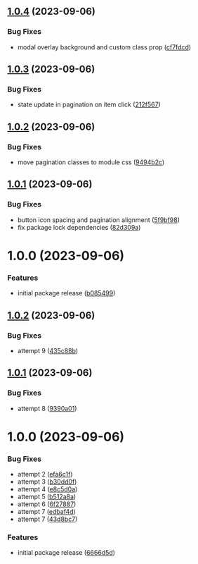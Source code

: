 ## [1.0.4](https://github.com/pickleballinc/react-ui/compare/v1.0.3...v1.0.4) (2023-09-06)


### Bug Fixes

* modal overlay background and custom class prop ([cf7fdcd](https://github.com/pickleballinc/react-ui/commit/cf7fdcd02a4dfba7a4a6eba0e73bbaf821a7ff78))

## [1.0.3](https://github.com/pickleballinc/react-ui/compare/v1.0.2...v1.0.3) (2023-09-06)


### Bug Fixes

* state update in pagination on item click ([212f567](https://github.com/pickleballinc/react-ui/commit/212f567153f56f5003eedd6a36f3afd2622af59c))

## [1.0.2](https://github.com/pickleballinc/react-ui/compare/v1.0.1...v1.0.2) (2023-09-06)


### Bug Fixes

* move pagination classes to module css ([9494b2c](https://github.com/pickleballinc/react-ui/commit/9494b2cb8991854166dd30fc934db977066a159e))

## [1.0.1](https://github.com/pickleballinc/react-ui/compare/v1.0.0...v1.0.1) (2023-09-06)


### Bug Fixes

* button icon spacing and pagination alignment ([5f9bf98](https://github.com/pickleballinc/react-ui/commit/5f9bf9816998edb790700bf04106c5951f074d3d))
* fix package lock dependencies ([82d309a](https://github.com/pickleballinc/react-ui/commit/82d309a6254d906ebdf07542f375ec59efdfd1a8))

# 1.0.0 (2023-09-06)


### Features

* initial package release ([b085499](https://github.com/pickleballinc/react-ui/commit/b0854998cd6fb8b0dd9d3a3e01fa12e68eb7d1ec))

## [1.0.2](https://github.com/pickleballinc/react-ui/compare/v1.0.1...v1.0.2) (2023-09-06)


### Bug Fixes

* attempt 9 ([435c88b](https://github.com/pickleballinc/react-ui/commit/435c88b9443ae4666a820503117c28a89e05f03f))

## [1.0.1](https://github.com/pickleballinc/react-ui/compare/v1.0.0...v1.0.1) (2023-09-06)


### Bug Fixes

* attempt 8 ([9390a01](https://github.com/pickleballinc/react-ui/commit/9390a01335acd89e76047ed7b7f1d1b495423ec5))

# 1.0.0 (2023-09-06)


### Bug Fixes

* attempt 2 ([efa6c1f](https://github.com/pickleballinc/react-ui/commit/efa6c1fbd5061ba34cdb5152a054cc70c92bac76))
* attempt 3 ([b30dd0f](https://github.com/pickleballinc/react-ui/commit/b30dd0f92cfb725b9b279a359766a15cb9924e91))
* attempt 4 ([e8c5d0a](https://github.com/pickleballinc/react-ui/commit/e8c5d0a2b699b8784c929bf4b985cbc324c820df))
* attempt 5 ([b512a8a](https://github.com/pickleballinc/react-ui/commit/b512a8a77a3f8d31542ed1b2b60350f58bc0538d))
* attempt 6 ([6f27887](https://github.com/pickleballinc/react-ui/commit/6f27887cea5f12f75761ba785d92913b904db73b))
* attempt 7 ([edbaf4d](https://github.com/pickleballinc/react-ui/commit/edbaf4de1eb7c06e54a6f4857b778fb8ef5986ce))
* attempt 7 ([43d8bc7](https://github.com/pickleballinc/react-ui/commit/43d8bc72407b3092be76889d9fd450eb0a979a44))


### Features

* initial package release ([6666d5d](https://github.com/pickleballinc/react-ui/commit/6666d5d38e6e82076b88df3a2388e2e082a50334))
